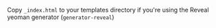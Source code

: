 Copy `_index.html` to your templates directory if you're using the Reveal yeoman generator (`generator-reveal`)